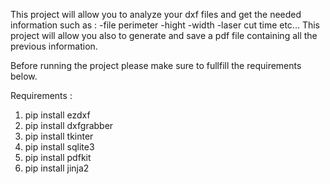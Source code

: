 This project will allow you to analyze your dxf files and get the needed information such as :
  -file perimeter
  -hight
  -width
  -laser cut time etc...
This project will allow you also to generate and save a pdf file containing all the previous information.

Before running the project please make sure to fullfill the requirements below.

Requirements :
1) pip install ezdxf
2) pip install dxfgrabber
3) pip install tkinter
4) pip install sqlite3
5) pip install pdfkit
6) pip install jinja2
